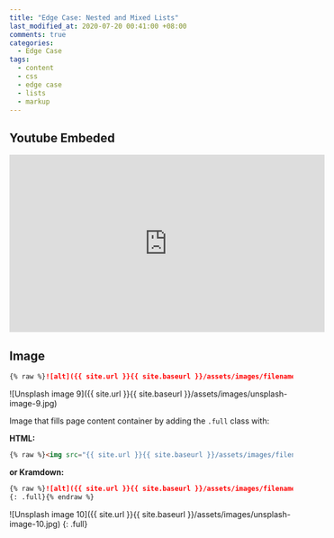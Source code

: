 ```yaml
---
title: "Edge Case: Nested and Mixed Lists"
last_modified_at: 2020-07-20 00:41:00 +08:00
comments: true
categories:
  - Edge Case
tags:
  - content
  - css
  - edge case
  - lists
  - markup
---
```


## Youtube Embeded
<iframe width="560" height="315" src="https://www.youtube.com/embed/IrlEdluxIOA" frameborder="0" allow="accelerometer; autoplay; encrypted-media; gyroscope; picture-in-picture" allowfullscreen></iframe>

## Image
```markdown
{% raw %}![alt]({{ site.url }}{{ site.baseurl }}/assets/images/filename.jpg){% endraw %}
```

![Unsplash image 9]({{ site.url }}{{ site.baseurl }}/assets/images/unsplash-image-9.jpg)

Image that fills page content container by adding the `.full` class with:

**HTML:**

```html
{% raw %}<img src="{{ site.url }}{{ site.baseurl }}/assets/images/filename.jpg" alt="" class="full">{% endraw %}
```

**or Kramdown:**

```markdown
{% raw %}![alt]({{ site.url }}{{ site.baseurl }}/assets/images/filename.jpg)
{: .full}{% endraw %}
```

![Unsplash image 10]({{ site.url }}{{ site.baseurl }}/assets/images/unsplash-image-10.jpg)
{: .full}
